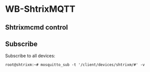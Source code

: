 # WB-ShtrixMQTT

Shtrixmcmd control
------------


Subscribe
---------
Subscribe to all devices:

```
root@shtrixm:~# mosquitto_sub -t '/client/devices/shtrixm/#' -v
```
